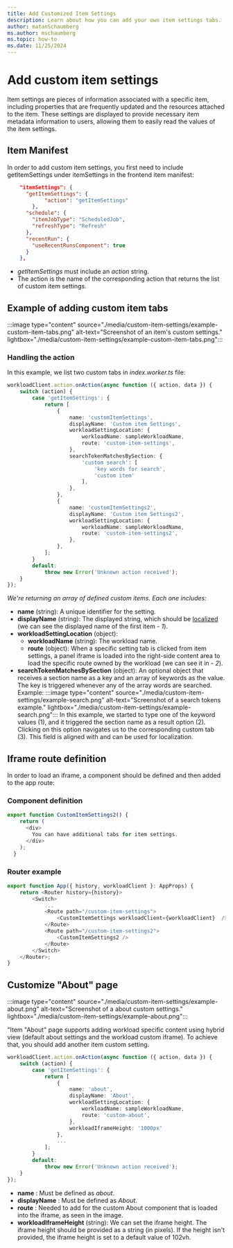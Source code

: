 ```yaml
---
title: Add Customized Item Settings
description: Learn about how you can add your own item settings tabs.
author: matanSchaumberg
ms.author: mschaumberg
ms.topic: how-to
ms.date: 11/25/2024
---
```

# **Add custom item settings**
Item settings are pieces of information associated with a specific item, including properties that are frequently updated and the resources attached to the item. These settings are displayed to provide necessary item metadata information to users, allowing them to easily read the values of the item settings.


## Item Manifest

In order to add custom item settings, you first need to include getItemSettings under itemSettings in the frontend item manifest:
```json
    "itemSettings": {
      "getItemSettings": {
            "action": "getItemSettings"
        },
      "schedule": {
        "itemJobType": "ScheduledJob",
        "refreshType": "Refresh"
      },
      "recentRun": {
        "useRecentRunsComponent": true
      }
    },
```
- *getItemSettings* must include an *action* string.
- The action is the name of the corresponding action that returns the list of custom item settings.

## Example of adding custom item tabs

:::image type="content" source="./media/custom-item-settings/example-custom-item-tabs.png" alt-text="Screenshot of an item's custom settings." lightbox="./media/custom-item-settings/example-custom-item-tabs.png":::

### Handling the action

In this example, we list two custom tabs in *index.worker.ts* file:
```typescript
workloadClient.action.onAction(async function ({ action, data }) {
    switch (action) {
        case 'getItemSettings': {
            return [
                {
                    name: 'customItemSettings',
                    displayName: 'Custom item Settings',
                    workloadSettingLocation: {
                        workloadName: sampleWorkloadName,
                        route: 'custom-item-settings',
                    },
                    searchTokenMatchesBySection: {
                        'custom search': [
                            'key words for search',
                            'custom item'
                        ],
                    },
                },
                {
                    name: 'customItemSettings2',
                    displayName: 'Custom item Settings2',
                    workloadSettingLocation: {
                        workloadName: sampleWorkloadName,
                        route: 'custom-item-settings2',
                    },
                },
            ];
        }
        default:
            throw new Error('Unknown action received');
    }
});
```
*We're returning an array of defined custom items. Each one includes:*
- **name** (string): A unique identifier for the setting.
- **displayName** (string): The displayed string, which should be [localized](localization.md) (we can see the displayed name of the first item - *1*).
- **workloadSettingLocation** (object):
    - **workloadName** (string): The workload name.
    - **route** (object): When a specific setting tab is clicked from item settings, a panel iframe is loaded into the right-side content area to load the specific route owned by the workload (we can see it in - *2*).
- **searchTokenMatchesBySection** (object): An optional object that receives a section name as a key and an array of keywords as the value. The key is triggered whenever any of the array words are searched.
Example:
:::image type="content" source="./media/custom-item-settings/example-search.png" alt-text="Screenshot of a search tokens example." lightbox="./media/custom-item-settings/example-search.png":::
In this example, we started to type one of the keyword values (1), and it triggered the section name as a result option (2). Clicking on this option navigates us to the corresponding custom tab (3). This field is aligned with and can be used for localization.
## Iframe route definition

In order to load an iframe, a component should be defined and then added to the app route:

### Component definition

```typescript
export function CustomItemSettings2() {
    return (
      <div>
        You can have additional tabs for item settings.
      </div>
    );
  }

```
### Router example

```typescript
export function App({ history, workloadClient }: AppProps) {
    return <Router history={history}>
        <Switch>
            ...
            <Route path="/custom-item-settings">
                <CustomItemSettings workloadClient={workloadClient}  />
            </Route>
            <Route path="/custom-item-settings2">
                <CustomItemSettings2 />
            </Route>
        </Switch>
    </Router>;
}
```
## Customize "About" page

:::image type="content" source="./media/custom-item-settings/example-about.png" alt-text="Screenshot of a about custom settings." lightbox="./media/custom-item-settings/example-about.png":::

"Item "About" page supports adding workload specific content using hybrid view (default about settings and the workload custom iframe). To achieve that, you should add another item custom setting.
```typescript
workloadClient.action.onAction(async function ({ action, data }) {
    switch (action) {
        case 'getItemSettings': {
            return [
                {
                    name: 'about',
                    displayName: 'About',
                    workloadSettingLocation: {
                        workloadName: sampleWorkloadName,
                        route: 'custom-about',
                    },
                    workloadIframeHeight: '1000px'
                },
                ...
            ];
        }
        default:
            throw new Error('Unknown action received');
    }
});
```
- **name** : Must be defined as *about*.
- **displayName** : Must be defined as *About*.
- **route** : Needed to add for the custom About component that is loaded into the iframe, as seen in the image.
- **workloadIframeHeight** (string): We can set the iframe height. The iframe height should be provided as a string (in pixels).
  If the height isn't provided, the iframe height is set to a default value of 102vh.
